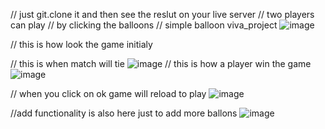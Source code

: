 // just git.clone it and then see the reslut on your live server 
// two players can play 
// by clicking the balloons 
// simple balloon viva_project
![image](https://user-images.githubusercontent.com/82759038/235315411-a6dc465a-b9e3-41e5-b02d-b10a8fdaeb79.png)

// this is how look the game initialy

// this is when match will tie
![image](https://user-images.githubusercontent.com/82759038/235315443-1d231463-d2a0-499d-a56d-094746165bec.png)
// this is how a player win the game
![image](https://user-images.githubusercontent.com/82759038/235315491-fb4e72a2-0754-41f0-b24d-bfe2e6f774b2.png)

// when you click on ok game will reload to play
![image](https://user-images.githubusercontent.com/82759038/235315536-8a6ffbde-8f06-45a0-a4ac-48827749e29f.png)

//add functionality is also here just to add more ballons
![image](https://user-images.githubusercontent.com/82759038/235315519-176edb1e-ce47-4b6e-9701-7c9854d08f8d.png)
